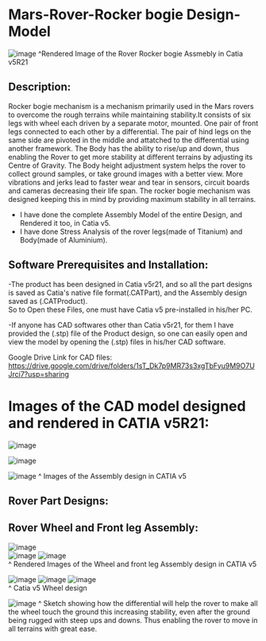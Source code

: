 # Mars-Rover-Rocker bogie Design-Model  
 
![image](https://user-images.githubusercontent.com/84036074/126301984-ffd4b627-9b29-48ff-aee7-f9e64355e841.png)
^Rendered Image of the Rover Rocker bogie Assmebly in Catia v5R21

## Description:  

Rocker bogie mechanism is a mechanism primarily used in the Mars rovers to overcome the rough terrains while maintaining stability.It consists of six legs with wheel each driven by a separate motor, mounted. One pair of front legs connected to each other by a differential. The pair of hind legs on the same side are pivoted in the middle and attatched to the differential using another framework. The Body has the ability to rise/up and down, thus enabling the Rover to get more stability at different terrains by adjusting its Centre of Gravity. The Body height adjustment system helps the rover to collect ground samples, or take ground images with a better view. More vibrations and jerks lead to faster wear and tear in sensors, circuit boards and cameras decreasing their life span. The rocker bogie mechanism was designed keeping this in mind by providing maximum stability in all terrains.
- I have done the complete Assembly Model of the entire Design, and Rendered it too, in Catia v5.
- I have done Stress Analysis of the rover legs(made of Titanium) and Body(made of Aluminium).  

## Software Prerequisites and Installation:  

-The product has been designed in Catia v5r21, and so all the part designs is saved as Catia's native file format(.CATPart), and the Assembly design saved as (.CATProduct).  
So to Open these Files, one must have Catia v5 pre-installed in his/her PC.  

-If anyone has CAD softwares other than Catia v5r21, for them I have provided the (.stp) file of the Product design, so one can easily open and view the model by opening the (.stp) files in his/her CAD software.  

Google Drive Link for CAD files: https://drive.google.com/drive/folders/1sT_Dk7p9MR73s3xgTbFyu9M9O7UJrci7?usp=sharing

# **Images of the CAD model designed and rendered in CATIA v5R21:**  

![image](https://user-images.githubusercontent.com/84036074/126433019-48d6d6cc-4a6d-4aab-8dd6-fdcc0d45e83a.png)

![image](https://user-images.githubusercontent.com/84036074/126433270-f15222be-4e8c-41b9-b1f8-1538d2d18400.png)

![image](https://user-images.githubusercontent.com/84036074/126433449-8a39ce6a-bb8c-4c0d-807b-c9a3328dc104.png)
^ Images of the Assembly design in CATIA v5  

## Rover Part Designs: 

## Rover Wheel and Front leg Assembly:
![image](https://user-images.githubusercontent.com/84036074/126433965-282128df-540f-44fe-8ec5-ab61621502a5.png)  
![image](https://user-images.githubusercontent.com/84036074/126434053-984c0027-dff6-4a9f-a4d6-6d617cb405b4.png)
![image](https://user-images.githubusercontent.com/84036074/126434063-493e131f-b857-4a9e-9243-07f9a52053d6.png)  
^ Rendered Images of the Wheel and front leg Assembly design in CATIA v5 

![image](https://user-images.githubusercontent.com/84036074/126434086-cd1ea51c-d7e1-4db6-bb41-3eadb9bcdfb6.png)
![image](https://user-images.githubusercontent.com/84036074/126434092-e4fb5622-bdfd-468a-bd87-99e9db53b78d.png)
![image](https://user-images.githubusercontent.com/84036074/126434101-e4b8a05e-1d98-4c0c-ac88-4a5e637b757b.png)  
^ Catia v5 Wheel design  

![image](https://user-images.githubusercontent.com/84036074/126439542-6938b25b-6712-4405-88f6-473598392724.png)
^ Sketch showing how the differential will help the rover to make all the wheel touch the ground this increasing stability, even after the ground being rugged with steep ups and downs. Thus enabling the rover to move in all terrains with great ease.  




